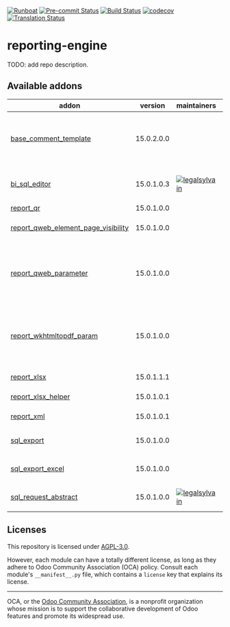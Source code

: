 
[![Runboat](https://img.shields.io/badge/runboat-Try%20me-875A7B.png)](https://runboat.odoo-community.org/builds?repo=OCA/reporting-engine&target_branch=15.0)
[![Pre-commit Status](https://github.com/OCA/reporting-engine/actions/workflows/pre-commit.yml/badge.svg?branch=15.0)](https://github.com/OCA/reporting-engine/actions/workflows/pre-commit.yml?query=branch%3A15.0)
[![Build Status](https://github.com/OCA/reporting-engine/actions/workflows/test.yml/badge.svg?branch=15.0)](https://github.com/OCA/reporting-engine/actions/workflows/test.yml?query=branch%3A15.0)
[![codecov](https://codecov.io/gh/OCA/reporting-engine/branch/15.0/graph/badge.svg)](https://codecov.io/gh/OCA/reporting-engine)
[![Translation Status](https://translation.odoo-community.org/widgets/reporting-engine-15-0/-/svg-badge.svg)](https://translation.odoo-community.org/engage/reporting-engine-15-0/?utm_source=widget)

<!-- /!\ do not modify above this line -->

# reporting-engine

TODO: add repo description.

<!-- /!\ do not modify below this line -->

<!-- prettier-ignore-start -->

[//]: # (addons)

Available addons
----------------
addon | version | maintainers | summary
--- | --- | --- | ---
[base_comment_template](base_comment_template/) | 15.0.2.0.0 |  | Add conditional mako template to any reporton models that inherits comment.template.
[bi_sql_editor](bi_sql_editor/) | 15.0.1.0.3 | [![legalsylvain](https://github.com/legalsylvain.png?size=30px)](https://github.com/legalsylvain) | BI Views builder, based on Materialized or Normal SQL Views
[report_qr](report_qr/) | 15.0.1.0.0 |  | Web QR Manager
[report_qweb_element_page_visibility](report_qweb_element_page_visibility/) | 15.0.1.0.0 |  | Report Qweb Element Page Visibility
[report_qweb_parameter](report_qweb_parameter/) | 15.0.1.0.0 |  | Add new parameters for qweb templates in order to reduce field length and check minimal length
[report_wkhtmltopdf_param](report_wkhtmltopdf_param/) | 15.0.1.0.0 |  | Add new parameters for a paper format to be used by wkhtmltopdf command as arguments.
[report_xlsx](report_xlsx/) | 15.0.1.1.1 |  | Base module to create xlsx report
[report_xlsx_helper](report_xlsx_helper/) | 15.0.1.0.1 |  | Report xlsx helpers
[report_xml](report_xml/) | 15.0.1.0.1 |  | Allow to generate XML reports
[sql_export](sql_export/) | 15.0.1.0.0 |  | Export data in csv file with SQL requests
[sql_export_excel](sql_export_excel/) | 15.0.1.0.0 |  | Allow to export a sql query to an excel file.
[sql_request_abstract](sql_request_abstract/) | 15.0.1.0.0 | [![legalsylvain](https://github.com/legalsylvain.png?size=30px)](https://github.com/legalsylvain) | Abstract Model to manage SQL Requests

[//]: # (end addons)

<!-- prettier-ignore-end -->

## Licenses

This repository is licensed under [AGPL-3.0](LICENSE).

However, each module can have a totally different license, as long as they adhere to Odoo Community Association (OCA)
policy. Consult each module's `__manifest__.py` file, which contains a `license` key
that explains its license.

----
OCA, or the [Odoo Community Association](http://odoo-community.org/), is a nonprofit
organization whose mission is to support the collaborative development of Odoo features
and promote its widespread use.
